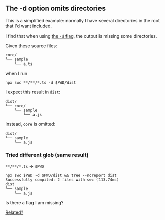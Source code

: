 ## The -d option omits directories

This is a simplified example: normally I have several directories in the root that I'd want included.

I find that when using [the `-d` flag](https://swc.rs/docs/usage/cli#--out-dir--d), the output is missing some directories. 

Given these source files:

```
core/
└── sample
    └── a.ts
```

when I run 

```
npx swc **/**/*.ts -d $PWD/dist
```

I expect this result in `dist`:

```
dist/
└── core/
    └── sample
        └── a.js
```

Instead, `core` is omitted:

```
dist/
└── sample
    └── a.js
```

### Tried different glob (same result)

`**/**/*.ts` -> `$PWD`

```
npx swc $PWD -d $PWD/dist && tree --noreport dist
Successfully compiled: 2 files with swc (113.74ms)
dist
└── sample
    └── a.js

```

Is there a flag I am missing?

[Related?](https://github.com/swc-project/swc/blob/main/crates/swc_cli/src/commands/compile.rs#L176)